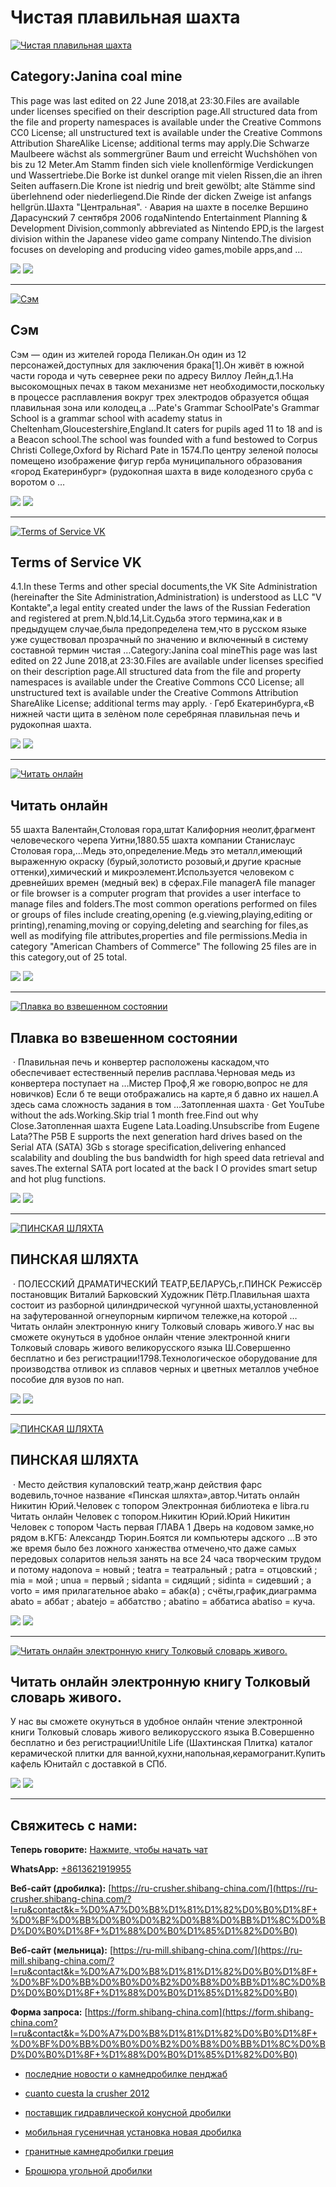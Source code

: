 # Чистая плавильная шахта

<a href="https://swt.shibang-china.com/?l=ru&img&k=%D0%A7%D0%B8%D1%81%D1%82%D0%B0%D1%8F+%D0%BF%D0%BB%D0%B0%D0%B2%D0%B8%D0%BB%D1%8C%D0%BD%D0%B0%D1%8F+%D1%88%D0%B0%D1%85%D1%82%D0%B0" target="_blank">![Чистая плавильная шахта](http://static.shibang-china.com/all-800x300/1308.jpg)</a>

## Category:Janina coal mine
This page was last edited on 22 June 2018,at 23:30.Files are available under licenses specified on their description page.All structured data from the file and property namespaces is available under the Creative Commons CC0 License; all unstructured text is available under the Creative Commons Attribution ShareAlike License; additional terms may apply.Die Schwarze Maulbeere w&#228;chst als sommergr&#252;ner Baum und erreicht Wuchsh&#246;hen von bis zu 12 Meter.Am Stamm finden sich viele knollenf&#246;rmige Verdickungen und Wassertriebe.Die Borke ist dunkel orange mit vielen Rissen,die an ihren Seiten auffasern.Die Krone ist niedrig und breit gew&#246;lbt; alte St&#228;mme sind &#252;berlehnend oder niederliegend.Die Rinde der dicken Zweige ist anfangs hellgr&#252;n.Шахта &quot;Центральная&quot;.&nbsp;&#0183;&#32;Авария на шахте в поселке Вершино Дарасунский 7 сентября 2006 годаNintendo Entertainment Planning &amp; Development Division,commonly abbreviated as Nintendo EPD,is the largest division within the Japanese video game company Nintendo.The division focuses on developing and producing video games,mobile apps,and …


<a href="https://whatsapp.shibangsoft.com/WhatsApp.php" target="_blank" title="WhatsApp">![](http://static.shibang-china.com/icon/whatsapp.png)</a> <a href="https://swt.shibang-china.com/?l=ru&icon&k=%D0%A7%D0%B8%D1%81%D1%82%D0%B0%D1%8F+%D0%BF%D0%BB%D0%B0%D0%B2%D0%B8%D0%BB%D1%8C%D0%BD%D0%B0%D1%8F+%D1%88%D0%B0%D1%85%D1%82%D0%B0" target="_blank">![](http://static.shibang-china.com/icon/chat-ru.png)</a>

---

<a href="https://swt.shibang-china.com/?l=ru&img&k=%D0%A7%D0%B8%D1%81%D1%82%D0%B0%D1%8F+%D0%BF%D0%BB%D0%B0%D0%B2%D0%B8%D0%BB%D1%8C%D0%BD%D0%B0%D1%8F+%D1%88%D0%B0%D1%85%D1%82%D0%B0" target="_blank">![Сэм](http://static.shibang-china.com/all-800x300/376.jpg)</a>

## Сэм
Сэм — один из жителей города Пеликан.Он один из 12 персонажей,доступных для заключения брака[1].Он живёт в южной части города и чуть севернее реки по адресу Виллоу Лейн,д.1.На высокомощных печах в таком механизме нет необходимости,поскольку в процессе расплавления вокруг трех электродов образуется общая плавильная зона или колодец,а …Pate's Grammar SchoolPate's Grammar School is a grammar school with academy status in Cheltenham,Gloucestershire,England.It caters for pupils aged 11 to 18 and is a Beacon school.The school was founded with a fund bestowed to Corpus Christi College,Oxford by Richard Pate in 1574.По центру зеленой полосы помещено изображение фигур герба муниципального образования &#171;город Екатеринбург&#187; (рудокопная шахта в виде колодезного сруба с воротом о …


<a href="https://whatsapp.shibangsoft.com/WhatsApp.php" target="_blank" title="WhatsApp">![](http://static.shibang-china.com/icon/whatsapp.png)</a> <a href="https://swt.shibang-china.com/?l=ru&icon&k=%D0%A7%D0%B8%D1%81%D1%82%D0%B0%D1%8F+%D0%BF%D0%BB%D0%B0%D0%B2%D0%B8%D0%BB%D1%8C%D0%BD%D0%B0%D1%8F+%D1%88%D0%B0%D1%85%D1%82%D0%B0" target="_blank">![](http://static.shibang-china.com/icon/chat-ru.png)</a>

---

<a href="https://swt.shibang-china.com/?l=ru&img&k=%D0%A7%D0%B8%D1%81%D1%82%D0%B0%D1%8F+%D0%BF%D0%BB%D0%B0%D0%B2%D0%B8%D0%BB%D1%8C%D0%BD%D0%B0%D1%8F+%D1%88%D0%B0%D1%85%D1%82%D0%B0" target="_blank">![Terms of Service VK](http://static.shibang-china.com/all-800x300/112.jpg)</a>

## Terms of Service VK
4.1.In these Terms and other special documents,the VK Site Administration (hereinafter the Site Administration,Administration) is understood as LLC &quot;V Kontakte&quot;,a legal entity created under the laws of the Russian Federation and registered at prem.N,bld.14,Lit.Судьба этого термина,как и в предыдущем случае,была предопределена тем,что в русском языке уже существовал прозрачный по значению и включенный в систему составной термин чистая …Category:Janina coal mineThis page was last edited on 22 June 2018,at 23:30.Files are available under licenses specified on their description page.All structured data from the file and property namespaces is available under the Creative Commons CC0 License; all unstructured text is available under the Creative Commons Attribution ShareAlike License; additional terms may apply.&nbsp;&#0183;&#32;Герб Екатеринбурга,&#171;В нижней части щита в зелѐном поле серебряная плавильная печь и рудокопная шахта.


<a href="https://whatsapp.shibangsoft.com/WhatsApp.php" target="_blank" title="WhatsApp">![](http://static.shibang-china.com/icon/whatsapp.png)</a> <a href="https://swt.shibang-china.com/?l=ru&icon&k=%D0%A7%D0%B8%D1%81%D1%82%D0%B0%D1%8F+%D0%BF%D0%BB%D0%B0%D0%B2%D0%B8%D0%BB%D1%8C%D0%BD%D0%B0%D1%8F+%D1%88%D0%B0%D1%85%D1%82%D0%B0" target="_blank">![](http://static.shibang-china.com/icon/chat-ru.png)</a>

---

<a href="https://swt.shibang-china.com/?l=ru&img&k=%D0%A7%D0%B8%D1%81%D1%82%D0%B0%D1%8F+%D0%BF%D0%BB%D0%B0%D0%B2%D0%B8%D0%BB%D1%8C%D0%BD%D0%B0%D1%8F+%D1%88%D0%B0%D1%85%D1%82%D0%B0" target="_blank">![Читать онлайн](http://static.shibang-china.com/all-800x300/925.jpg)</a>

## Читать онлайн
55 шахта Валентайн,Столовая гора,штат Калифорния неолит,фрагмент человеческого черепа Уитни,1880.55 шахта компании Станислаус Столовая гора,…Медь это,определение.Медь это металл,имеющий выраженную окраску (бурый,золотисто розовый,и другие красные оттенки),химический и микроэлемент.Используется человеком с древнейших времен (медный век) в сферах.File managerA file manager or file browser is a computer program that provides a user interface to manage files and folders.The most common operations performed on files or groups of files include creating,opening (e.g.viewing,playing,editing or printing),renaming,moving or copying,deleting and searching for files,as well as modifying file attributes,properties and file permissions.Media in category &quot;American Chambers of Commerce&quot; The following 25 files are in this category,out of 25 total.


<a href="https://whatsapp.shibangsoft.com/WhatsApp.php" target="_blank" title="WhatsApp">![](http://static.shibang-china.com/icon/whatsapp.png)</a> <a href="https://swt.shibang-china.com/?l=ru&icon&k=%D0%A7%D0%B8%D1%81%D1%82%D0%B0%D1%8F+%D0%BF%D0%BB%D0%B0%D0%B2%D0%B8%D0%BB%D1%8C%D0%BD%D0%B0%D1%8F+%D1%88%D0%B0%D1%85%D1%82%D0%B0" target="_blank">![](http://static.shibang-china.com/icon/chat-ru.png)</a>

---

<a href="https://swt.shibang-china.com/?l=ru&img&k=%D0%A7%D0%B8%D1%81%D1%82%D0%B0%D1%8F+%D0%BF%D0%BB%D0%B0%D0%B2%D0%B8%D0%BB%D1%8C%D0%BD%D0%B0%D1%8F+%D1%88%D0%B0%D1%85%D1%82%D0%B0" target="_blank">![Плавка во взвешенном состоянии](http://static.shibang-china.com/all-800x300/588.jpg)</a>

## Плавка во взвешенном состоянии
&nbsp;&#0183;&#32;Плавильная печь и конвертер расположены каскадом,что обеспечивает естественный перелив расплава.Черновая медь из конвертера поступает на …Мистер Проф,Я же говорю,вопрос не для новичков) Если б те вещи отображались на карте,я б давно их нашел.А здесь сама сложность задания в том …Затопленная шахта&nbsp;&#0183;&#32;Get YouTube without the ads.Working.Skip trial 1 month free.Find out why Close.Затопленная шахта Eugene Lata.Loading.Unsubscribe from Eugene Lata?The P5B E supports the next generation hard drives based on the Serial ATA (SATA) 3Gb s storage specification,delivering enhanced scalability and doubling the bus bandwidth for high speed data retrieval and saves.The external SATA port located at the back I O provides smart setup and hot plug functions.


<a href="https://whatsapp.shibangsoft.com/WhatsApp.php" target="_blank" title="WhatsApp">![](http://static.shibang-china.com/icon/whatsapp.png)</a> <a href="https://swt.shibang-china.com/?l=ru&icon&k=%D0%A7%D0%B8%D1%81%D1%82%D0%B0%D1%8F+%D0%BF%D0%BB%D0%B0%D0%B2%D0%B8%D0%BB%D1%8C%D0%BD%D0%B0%D1%8F+%D1%88%D0%B0%D1%85%D1%82%D0%B0" target="_blank">![](http://static.shibang-china.com/icon/chat-ru.png)</a>

---

<a href="https://swt.shibang-china.com/?l=ru&img&k=%D0%A7%D0%B8%D1%81%D1%82%D0%B0%D1%8F+%D0%BF%D0%BB%D0%B0%D0%B2%D0%B8%D0%BB%D1%8C%D0%BD%D0%B0%D1%8F+%D1%88%D0%B0%D1%85%D1%82%D0%B0" target="_blank">![ПИНСКАЯ ШЛЯХТА](http://static.shibang-china.com/all-800x300/945.jpg)</a>

## ПИНСКАЯ ШЛЯХТА
&nbsp;&#0183;&#32;ПОЛЕССКИЙ ДРАМАТИЧЕСКИЙ ТЕАТР,БЕЛАРУСЬ,г.ПИНСК Режиссёр постановщик Виталий Барковский Художник Пётр.Плавильная шахта состоит из разборной цилиндрической чугунной шахты,установленной на зафутерованной огнеупорным кирпичом тележке,на которой …Читать онлайн электронную книгу Толковый словарь живого.У нас вы сможете окунуться в удобное онлайн чтение электронной книги Толковый словарь живого великорусского языка Ш.Совершенно бесплатно и без регистрации!1798.Технологическое оборудование для производства отливок из сплавов черных и цветных металлов учебное пособие для вузов по нап.


<a href="https://whatsapp.shibangsoft.com/WhatsApp.php" target="_blank" title="WhatsApp">![](http://static.shibang-china.com/icon/whatsapp.png)</a> <a href="https://swt.shibang-china.com/?l=ru&icon&k=%D0%A7%D0%B8%D1%81%D1%82%D0%B0%D1%8F+%D0%BF%D0%BB%D0%B0%D0%B2%D0%B8%D0%BB%D1%8C%D0%BD%D0%B0%D1%8F+%D1%88%D0%B0%D1%85%D1%82%D0%B0" target="_blank">![](http://static.shibang-china.com/icon/chat-ru.png)</a>

---

<a href="https://swt.shibang-china.com/?l=ru&img&k=%D0%A7%D0%B8%D1%81%D1%82%D0%B0%D1%8F+%D0%BF%D0%BB%D0%B0%D0%B2%D0%B8%D0%BB%D1%8C%D0%BD%D0%B0%D1%8F+%D1%88%D0%B0%D1%85%D1%82%D0%B0" target="_blank">![ПИНСКАЯ ШЛЯХТА](http://static.shibang-china.com/all-800x300/746.jpg)</a>

## ПИНСКАЯ ШЛЯХТА
&nbsp;&#0183;&#32;Место действия купаловский театр,жанр действия фарс водевиль,точное название &#171;Пинская шляхта&#187;,автор.Читать онлайн Никитин Юрий.Человек с топором Электронная библиотека e libra.ru Читать онлайн Человек с топором.Никитин Юрий.Юрий Никитин Человек с топором Часть первая ГЛАВА 1 Дверь на кодовом замке,но рядом в.КГБ: Александр Тюрин.Боятся ли компьютеры адского …В это же время было без ложного ханжества отмечено,что даже самых передовых соларитов нельзя занять на все 24 часа творческим трудом и потому надоnova = новый ; teatra = театральный ; patra = отцовский ; mia = мой ; unua = первый ; sidanta = сидящий ; sidinta = сидевший ; a vorto = имя прилагательное abako = абак(а) ; счёты,график,диаграмма abato = аббат ; abatejo = аббатство ; abatino = аббатиса abatiso = куча.


<a href="https://whatsapp.shibangsoft.com/WhatsApp.php" target="_blank" title="WhatsApp">![](http://static.shibang-china.com/icon/whatsapp.png)</a> <a href="https://swt.shibang-china.com/?l=ru&icon&k=%D0%A7%D0%B8%D1%81%D1%82%D0%B0%D1%8F+%D0%BF%D0%BB%D0%B0%D0%B2%D0%B8%D0%BB%D1%8C%D0%BD%D0%B0%D1%8F+%D1%88%D0%B0%D1%85%D1%82%D0%B0" target="_blank">![](http://static.shibang-china.com/icon/chat-ru.png)</a>

---

<a href="https://swt.shibang-china.com/?l=ru&img&k=%D0%A7%D0%B8%D1%81%D1%82%D0%B0%D1%8F+%D0%BF%D0%BB%D0%B0%D0%B2%D0%B8%D0%BB%D1%8C%D0%BD%D0%B0%D1%8F+%D1%88%D0%B0%D1%85%D1%82%D0%B0" target="_blank">![Читать онлайн электронную книгу Толковый словарь живого.](http://static.shibang-china.com/all-800x300/559.jpg)</a>

## Читать онлайн электронную книгу Толковый словарь живого.
У нас вы сможете окунуться в удобное онлайн чтение электронной книги Толковый словарь живого великорусского языка В.Совершенно бесплатно и без регистрации!Unitile Life (Шахтинская Плитка) каталог керамической плитки для ванной,кухни,напольная,керамогранит.Купить кафель Юнитайл с доставкой в СПб.

<a href="https://whatsapp.shibangsoft.com/WhatsApp.php" target="_blank" title="WhatsApp">![](http://static.shibang-china.com/icon/whatsapp.png)</a> <a href="https://swt.shibang-china.com/?l=ru&icon&k=%D0%A7%D0%B8%D1%81%D1%82%D0%B0%D1%8F+%D0%BF%D0%BB%D0%B0%D0%B2%D0%B8%D0%BB%D1%8C%D0%BD%D0%B0%D1%8F+%D1%88%D0%B0%D1%85%D1%82%D0%B0" target="_blank">![](http://static.shibang-china.com/icon/chat-ru.png)</a>

---
## Свяжитесь с нами:

**Теперь говорите:** [Нажмите, чтобы начать чат](https://swt.shibang-china.com?l=ru&contact&k=%D0%A7%D0%B8%D1%81%D1%82%D0%B0%D1%8F+%D0%BF%D0%BB%D0%B0%D0%B2%D0%B8%D0%BB%D1%8C%D0%BD%D0%B0%D1%8F+%D1%88%D0%B0%D1%85%D1%82%D0%B0)

**WhatsApp:**  [+8613621919955](https://whatsapp.shibangsoft.com/WhatsApp.php)

**Веб-сайт (дробилка):** [https://ru-crusher.shibang-china.com/](https://ru-crusher.shibang-china.com/?l=ru&contact&k=%D0%A7%D0%B8%D1%81%D1%82%D0%B0%D1%8F+%D0%BF%D0%BB%D0%B0%D0%B2%D0%B8%D0%BB%D1%8C%D0%BD%D0%B0%D1%8F+%D1%88%D0%B0%D1%85%D1%82%D0%B0)

**Веб-сайт (мельница):** [https://ru-mill.shibang-china.com/](https://ru-mill.shibang-china.com/?l=ru&contact&k=%D0%A7%D0%B8%D1%81%D1%82%D0%B0%D1%8F+%D0%BF%D0%BB%D0%B0%D0%B2%D0%B8%D0%BB%D1%8C%D0%BD%D0%B0%D1%8F+%D1%88%D0%B0%D1%85%D1%82%D0%B0)

**Форма запроса:** [https://form.shibang-china.com](https://form.shibang-china.com?l=ru&contact&k=%D0%A7%D0%B8%D1%81%D1%82%D0%B0%D1%8F+%D0%BF%D0%BB%D0%B0%D0%B2%D0%B8%D0%BB%D1%8C%D0%BD%D0%B0%D1%8F+%D1%88%D0%B0%D1%85%D1%82%D0%B0)

* [последние новости о камнедробилке пенджаб](../135/%D0%BF%D0%BE%D1%81%D0%BB%D0%B5%D0%B4%D0%BD%D0%B8%D0%B5%20%D0%BD%D0%BE%D0%B2%D0%BE%D1%81%D1%82%D0%B8%20%D0%BE%20%D0%BA%D0%B0%D0%BC%D0%BD%D0%B5%D0%B4%D1%80%D0%BE%D0%B1%D0%B8%D0%BB%D0%BA%D0%B5%20%D0%BF%D0%B5%D0%BD%D0%B4%D0%B6%D0%B0%D0%B1.md)

* [cuanto cuesta la crusher 2012](../135/cuanto%20cuesta%20la%20crusher%202012.md)

* [поставщик гидравлической конусной дробилки](../133/%D0%BF%D0%BE%D1%81%D1%82%D0%B0%D0%B2%D1%89%D0%B8%D0%BA%20%D0%B3%D0%B8%D0%B4%D1%80%D0%B0%D0%B2%D0%BB%D0%B8%D1%87%D0%B5%D1%81%D0%BA%D0%BE%D0%B9%20%D0%BA%D0%BE%D0%BD%D1%83%D1%81%D0%BD%D0%BE%D0%B9%20%D0%B4%D1%80%D0%BE%D0%B1%D0%B8%D0%BB%D0%BA%D0%B8.md)

* [мобильная гусеничная установка новая дробилка](../133/%D0%BC%D0%BE%D0%B1%D0%B8%D0%BB%D1%8C%D0%BD%D0%B0%D1%8F%20%D0%B3%D1%83%D1%81%D0%B5%D0%BD%D0%B8%D1%87%D0%BD%D0%B0%D1%8F%20%D1%83%D1%81%D1%82%D0%B0%D0%BD%D0%BE%D0%B2%D0%BA%D0%B0%20%D0%BD%D0%BE%D0%B2%D0%B0%D1%8F%20%D0%B4%D1%80%D0%BE%D0%B1%D0%B8%D0%BB%D0%BA%D0%B0.md)

* [гранитные камнедробилки греция](../135/%D0%B3%D1%80%D0%B0%D0%BD%D0%B8%D1%82%D0%BD%D1%8B%D0%B5%20%D0%BA%D0%B0%D0%BC%D0%BD%D0%B5%D0%B4%D1%80%D0%BE%D0%B1%D0%B8%D0%BB%D0%BA%D0%B8%20%D0%B3%D1%80%D0%B5%D1%86%D0%B8%D1%8F.md)

* [Брошюра угольной дробилки](../133/%D0%91%D1%80%D0%BE%D1%88%D1%8E%D1%80%D0%B0%20%D1%83%D0%B3%D0%BE%D0%BB%D1%8C%D0%BD%D0%BE%D0%B9%20%D0%B4%D1%80%D0%BE%D0%B1%D0%B8%D0%BB%D0%BA%D0%B8.md)